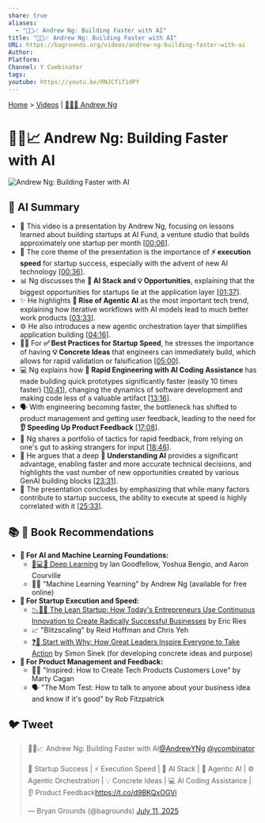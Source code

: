 ```yaml
---
share: true
aliases:
  - "🤖🚀📈 Andrew Ng: Building Faster with AI"
title: "🤖🚀📈 Andrew Ng: Building Faster with AI"
URL: https://bagrounds.org/videos/andrew-ng-building-faster-with-ai
Author: 
Platform: 
Channel: Y Combinator
tags: 
youtube: https://youtu.be/RNJCfif1dPY
---
```

[Home](../index.md) > [Videos](./index.md) | [👨‍🏫🤖 Andrew Ng](../people/andrew-ng.md)  
# 🤖🚀📈 Andrew Ng: Building Faster with AI  
![Andrew Ng: Building Faster with AI](https://youtu.be/RNJCfif1dPY)  
  
## 🤖 AI Summary  
* 🎥 This video is a presentation by Andrew Ng, focusing on lessons learned about building startups at AI Fund, a venture studio that builds approximately one startup per month \[[00:06](http://www.youtube.com/watch?v=RNJCfif1dPY&t=6)\].  
* 🚀 The core theme of the presentation is the importance of **⚡ execution speed** for startup success, especially with the advent of new AI technology \[[00:36](http://www.youtube.com/watch?v=RNJCfif1dPY&t=36)\].  
* 📊 Ng discusses the **🤖 AI Stack and 💡 Opportunities**, explaining that the biggest opportunities for startups lie at the application layer \[[01:37](http://www.youtube.com/watch?v=RNJCfif1dPY&t=97)\].  
* ✨ He highlights **🧠 Rise of Agentic AI** as the most important tech trend, explaining how iterative workflows with AI models lead to much better work products \[[03:33](http://www.youtube.com/watch?v=RNJCfif1dPY&t=213)\].  
* ⚙️ He also introduces a new agentic orchestration layer that simplifies application building \[[04:16](http://www.youtube.com/watch?v=RNJCfif1dPY&t=256)\].  
* 🏃‍♀️ For **✅ Best Practices for Startup Speed**, he stresses the importance of having **💡 Concrete Ideas** that engineers can immediately build, which allows for rapid validation or falsification \[[05:00](http://www.youtube.com/watch?v=RNJCfif1dPY&t=300)\].  
* 💻 Ng explains how **🚄 Rapid Engineering with AI Coding Assistance** has made building quick prototypes significantly faster (easily 10 times faster) \[[10:41](http://www.youtube.com/watch?v=RNJCfif1dPY&t=641)\], changing the dynamics of software development and making code less of a valuable artifact \[[13:16](http://www.youtube.com/watch?v=RNJCfif1dPY&t=796)\].  
* 🗣️ With engineering becoming faster, the bottleneck has shifted to product management and getting user feedback, leading to the need for **👂 Speeding Up Product Feedback** \[[17:08](http://www.youtube.com/watch?v=RNJCfif1dPY&t=1028)\].  
* 📝 Ng shares a portfolio of tactics for rapid feedback, from relying on one's gut to asking strangers for input \[[18:46](http://www.youtube.com/watch?v=RNJCfif1dPY&t=1126)\].  
* 🤔 He argues that a deep **🧠 Understanding AI** provides a significant advantage, enabling faster and more accurate technical decisions, and highlights the vast number of new opportunities created by various GenAI building blocks \[[23:31](http://www.youtube.com/watch?v=RNJCfif1dPY&t=1411)\].  
* 🎯 The presentation concludes by emphasizing that while many factors contribute to startup success, the ability to execute at speed is highly correlated with it \[[25:33](http://www.youtube.com/watch?v=RNJCfif1dPY&t=1533)\].  
  
## 📚 📖 Book Recommendations  
* **🤖 For AI and Machine Learning Foundations:**  
    * [🧠💻🤖 Deep Learning](../books/deep-learning.md) by Ian Goodfellow, Yoshua Bengio, and Aaron Courville  
    * 🧑‍🏫 "Machine Learning Yearning" by Andrew Ng (available for free online)  
* **🚀 For Startup Execution and Speed:**  
    * [📉🧪🚀 The Lean Startup: How Today's Entrepreneurs Use Continuous Innovation to Create Radically Successful Businesses](../books/the-lean-startup.md) by Eric Ries  
    * 📈 "Blitzscaling" by Reid Hoffman and Chris Yeh  
    * [❓🎯 Start with Why: How Great Leaders Inspire Everyone to Take Action](../books/start-with-why-how-great-leaders-inspire-everyone-to-take-action.md) by Simon Sinek (for developing concrete ideas and purpose)  
* **📣 For Product Management and Feedback:**  
    * 🧑‍💻 "Inspired: How to Create Tech Products Customers Love" by Marty Cagan  
    * 🗣️ "The Mom Test: How to talk to anyone about your business idea and know if it's good" by Rob Fitzpatrick  
  
## 🐦 Tweet  
<blockquote class="twitter-tweet" data-theme="dark"><p lang="en" dir="ltr">🤖🚀📈 Andrew Ng: Building Faster with AI<a href="https://twitter.com/AndrewYNg?ref_src=twsrc%5Etfw">@AndrewYNg</a> <a href="https://twitter.com/ycombinator?ref_src=twsrc%5Etfw">@ycombinator</a><br><br>🚀 Startup Success | ⚡ Execution Speed | 🤖 AI Stack | 🧠 Agentic AI | ⚙️ Agentic Orchestration | 💡 Concrete Ideas | 💻 AI Coding Assistance | 👂 Product Feedback<a href="https://t.co/d9BKQxOGVi">https://t.co/d9BKQxOGVi</a></p>&mdash; Bryan Grounds (@bagrounds) <a href="https://twitter.com/bagrounds/status/1943705223303733672?ref_src=twsrc%5Etfw">July 11, 2025</a></blockquote> <script async src="https://platform.twitter.com/widgets.js" charset="utf-8"></script>